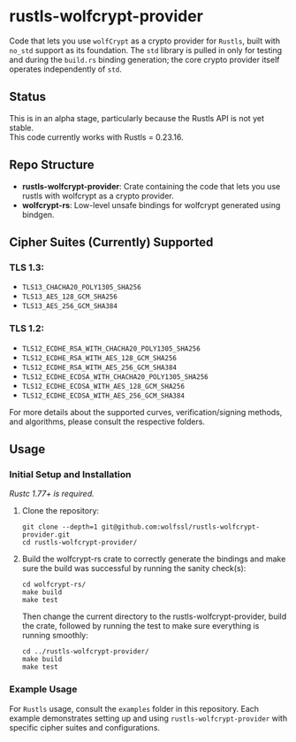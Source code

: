 # rustls-wolfcrypt-provider

Code that lets you use `wolfCrypt` as a crypto provider for `Rustls`,
built with `no_std` support as its foundation. The `std` library is pulled in
only for testing and during the `build.rs` binding generation; the core crypto
provider itself operates independently of `std`.

## Status

This is in an alpha stage, particularly because the Rustls API is not yet stable.  
This code currently works with Rustls = 0.23.16.

## Repo Structure

- **rustls-wolfcrypt-provider**: Crate containing the code that lets you use rustls with wolfcrypt as a crypto provider.
- **wolfcrypt-rs**: Low-level unsafe bindings for wolfcrypt generated using bindgen.

## Cipher Suites (Currently) Supported

### TLS 1.3:
- `TLS13_CHACHA20_POLY1305_SHA256`
- `TLS13_AES_128_GCM_SHA256`
- `TLS13_AES_256_GCM_SHA384`

### TLS 1.2:
- `TLS12_ECDHE_RSA_WITH_CHACHA20_POLY1305_SHA256`
- `TLS12_ECDHE_RSA_WITH_AES_128_GCM_SHA256`
- `TLS12_ECDHE_RSA_WITH_AES_256_GCM_SHA384`
- `TLS12_ECDHE_ECDSA_WITH_CHACHA20_POLY1305_SHA256`
- `TLS12_ECDHE_ECDSA_WITH_AES_128_GCM_SHA256`
- `TLS12_ECDHE_ECDSA_WITH_AES_256_GCM_SHA384`

For more details about the supported curves, verification/signing methods, and algorithms, please consult the respective folders.

## Usage

### Initial Setup and Installation
*Rustc 1.77+ is required.*

1. Clone the repository:
   ```
   git clone --depth=1 git@github.com:wolfssl/rustls-wolfcrypt-provider.git
   cd rustls-wolfcrypt-provider/
   ```

2. Build the wolfcrypt-rs crate to correctly generate the bindings and make sure
   the build was successful by running the sanity check(s):
   ```
   cd wolfcrypt-rs/
   make build
   make test
   ```

   Then change the current directory to the rustls-wolfcrypt-provider, build 
   the crate, followed by running the test to make sure everything is running
   smoothly:
   ```
   cd ../rustls-wolfcrypt-provider/
   make build
   make test
   ```

### Example Usage
For `Rustls` usage, consult the `examples` folder in this repository. Each example
demonstrates setting up and using `rustls-wolfcrypt-provider` with specific
cipher suites and configurations.
